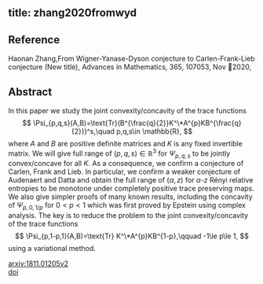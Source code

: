 title: zhang2020fromwyd
---


## Reference

Haonan Zhang,From Wigner-Yanase-Dyson conjecture to Carlen-Frank-Lieb conjecture (New title), Advances in Mathematics, 365, 107053, Nov 2020,

## Abstract 
In this paper we study the joint convexity/concavity of the trace functions 
$$
\Psi_{p,q,s}(A,B)=\text{Tr}(B^{\frac{q}{2}}K^\*A^{p}KB^{\frac{q}{2}})^s,\quad  p,q,s\in \mathbb{R},
$$
where $A$ and $B$ are positive definite matrices and $K$ is any fixed invertible matrix. We will give full range of $(p,q,s)\in\mathbb{R}^3$ for $\Psi_{p,q,s}$ to be jointly convex/concave for all $K$. As a consequence, we confirm a conjecture of Carlen, Frank and Lieb. In particular, we confirm a weaker conjecture of Audenaert and Datta and obtain the full range of $(\alpha,z)$ for $\alpha$-$z$ Rényi relative entropies to be monotone under completely positive trace preserving maps. We also give simpler proofs of many known results, including the concavity of $\Psi_{p,0,1/p}$ for $0<p<1$ 
which was first proved by Epstein using complex analysis. The key is to reduce the problem to the joint convexity/concavity of the trace functions 
$$
\Psi_{p,1-p,1}(A,B)=\text{Tr} K^\*A^{p}KB^{1-p},\qquad -1\le p\le 1, 
$$
using a variational method.
    

[arxiv:1811.01205v2](https://arxiv.org/abs/1811.01205v2)    
[doi](https://doi.org/10.1016/j.aim.2020.107053)
